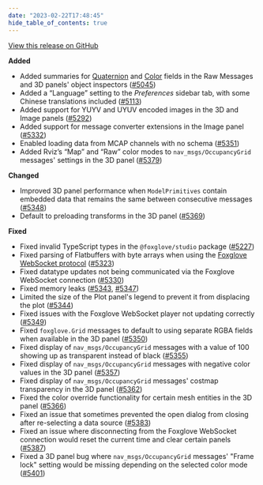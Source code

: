 ```yaml
---
date: "2023-02-22T17:48:45"
hide_table_of_contents: true
---
```

[View this release on GitHub](https://github.com/foxglove/studio/releases/tag/v1.41.0)

**Added**
-  Added summaries for [Quaternion](https://foxglove.dev/docs/studio/messages/quaternion) and [Color](https://foxglove.dev/docs/studio/messages/color) fields in the Raw Messages and 3D panels' object inspectors ([#5045](https://github.com/foxglove/studio/pull/5045))
- Added a “Language” setting to the _Preferences_ sidebar tab, with some Chinese translations included ([#5113](https://github.com/foxglove/studio/pull/5113))
- Added support for YUYV and UYUV encoded images in the 3D and Image panels ([#5292](https://github.com/foxglove/studio/pull/5292))
- Added support for message converter extensions in the Image panel ([#5332](https://github.com/foxglove/studio/pull/5332)) 
- Enabled loading data from MCAP channels with no schema ([#5351](https://github.com/foxglove/studio/pull/5351))
- Added Rviz’s “Map” and “Raw” color modes to `nav_msgs/OccupancyGrid` messages' settings in the 3D panel ([#5379](https://github.com/foxglove/studio/pull/5379))

**Changed**
- Improved 3D panel performance when `ModelPrimitives` contain embedded data that remains the same between consecutive messages ([#5348](https://github.com/foxglove/studio/pull/5348)) 
- Default to preloading transforms in the 3D panel ([#5369](https://github.com/foxglove/studio/pull/5369)) 

**Fixed**
- Fixed invalid TypeScript types in the `@foxglove/studio` package ([#5227](https://github.com/foxglove/studio/pull/5227))
- Fixed parsing of Flatbuffers with byte arrays when using the [Foxglove WebSocket protocol](https://github.com/foxglove/ws-protocol) ([#5323](https://github.com/foxglove/studio/pull/5323))
- Fixed datatype updates not being communicated via the Foxglove WebSocket connection ([#5330](https://github.com/foxglove/studio/pull/5330)) 
- Fixed memory leaks ([#5343](https://github.com/foxglove/studio/pull/5343), [#5347](https://github.com/foxglove/studio/pull/5347))
- Limited the size of the Plot panel's legend to prevent it from displacing the plot ([#5344](https://github.com/foxglove/studio/pull/5344))
- Fixed issues with the Foxglove WebSocket player not updating correctly ([#5349](https://github.com/foxglove/studio/pull/5349)) 
- Fixed `foxglove.Grid` messages to default to using separate RGBA fields when available in the 3D panel ([#5350](https://github.com/foxglove/studio/pull/5350))
- Fixed display of `nav_msgs/OccupancyGrid` messages with a value of 100 showing up as transparent instead of black ([#5355](https://github.com/foxglove/studio/pull/5355))
- Fixed display of `nav_msgs/OccupancyGrid` messages with negative color values in the 3D panel ([#5357](https://github.com/foxglove/studio/pull/5357)) 
- Fixed display of `nav_msgs/OccupancyGrid` messages' costmap transparency in the 3D panel ([#5362](https://github.com/foxglove/studio/pull/5362))
- Fixed the color override functionality for certain mesh entities in the 3D panel ([#5366](https://github.com/foxglove/studio/pull/5366))
- Fixed an issue that sometimes prevented the open dialog from closing after re-selecting a data source ([#5383](https://github.com/foxglove/studio/pull/5383)) 
- Fixed an issue where disconnecting from the Foxglove WebSocket connection would reset the current time and clear certain panels ([#5387](https://github.com/foxglove/studio/pull/5387))
- Fixed a 3D panel bug where `nav_msgs/OccupancyGrid` messages' "Frame lock" setting would be missing depending on the selected color mode ([#5401](https://github.com/foxglove/studio/pull/5401))